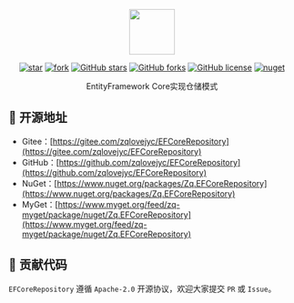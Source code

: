 <p></p>
<p></p>

<p align="center">
<img src="https://zqlovejyc.gitee.io/zqutils-js/Images/EF.png" height="80"/>
</p>

<div align="center">

[![star](https://gitee.com/zqlovejyc/EFCoreRepository/badge/star.svg)](https://gitee.com/zqlovejyc/EFCoreRepository/stargazers) [![fork](https://gitee.com/zqlovejyc/EFCoreRepository/badge/fork.svg)](https://gitee.com/zqlovejyc/EFCoreRepository/members) [![GitHub stars](https://img.shields.io/github/stars/zqlovejyc/EFCoreRepository?logo=github)](https://github.com/zqlovejyc/EFCoreRepository/stargazers) [![GitHub forks](https://img.shields.io/github/forks/zqlovejyc/EFCoreRepository?logo=github)](https://github.com/zqlovejyc/EFCoreRepository/network) [![GitHub license](https://img.shields.io/badge/license-Apache2-yellow)](https://github.com/zqlovejyc/EFCoreRepository/blob/master/LICENSE) [![nuget](https://img.shields.io/nuget/v/Zq.EFCoreRepository.svg?cacheSeconds=10800)](https://www.nuget.org/packages/Zq.EFCoreRepository)

</div>

<p></p>

<div align="center">

EntityFramework Core实现仓储模式

</div>


## 🌭 开源地址

- Gitee：[https://gitee.com/zqlovejyc/EFCoreRepository](https://gitee.com/zqlovejyc/EFCoreRepository)
- GitHub：[https://github.com/zqlovejyc/EFCoreRepository](https://github.com/zqlovejyc/EFCoreRepository)
- NuGet：[https://www.nuget.org/packages/Zq.EFCoreRepository](https://www.nuget.org/packages/Zq.EFCoreRepository)
- MyGet：[https://www.myget.org/feed/zq-myget/package/nuget/Zq.EFCoreRepository](https://www.myget.org/feed/zq-myget/package/nuget/Zq.EFCoreRepository)

## 🍻 贡献代码

`EFCoreRepository` 遵循 `Apache-2.0` 开源协议，欢迎大家提交 `PR` 或 `Issue`。
